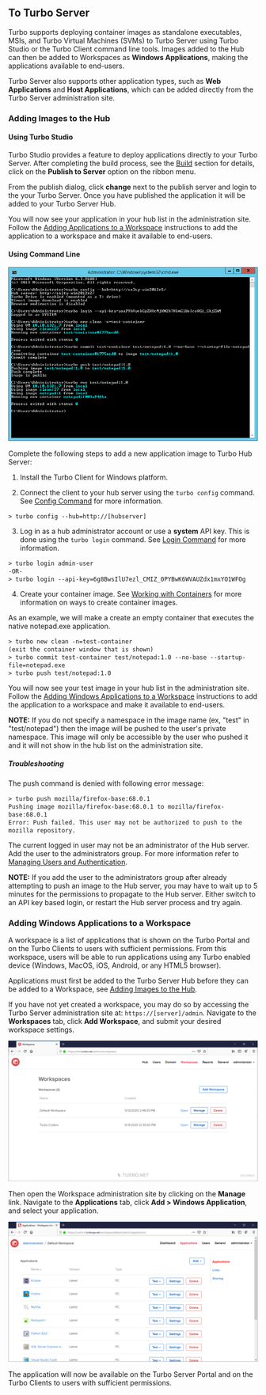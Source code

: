 ## To Turbo Server

Turbo supports deploying container images as standalone executables, MSIs, and Turbo Virtual Machines (SVMs) to Turbo Server using Turbo Studio or the Turbo Client command line tools. Images added to the Hub can then be added to Workspaces as **Windows Applications**, making the applications available to end-users.

Turbo Server also supports other application types, such as **Web Applications** and **Host Applications**, which can be added directly from the Turbo Server administration site.

### Adding Images to the Hub

#### Using Turbo Studio

Turbo Studio provides a feature to deploy applications directly to your Turbo Server. After completing the build process, see the [Build](../../studio/working-with-turbo-studio/getting-started.html) section for details, click on the **Publish to Server** option on the ribbon menu.

From the publish dialog, click **change** next to the publish server and login to the your Turbo Server. Once you have published the application it will be added to your Turbo Server Hub.

You will now see your application in your hub list in the administration site. Follow the [Adding Applications to a Workspace](#adding-applications-to-a-workspace) instructions to add the application to a workspace and make it available to end-users.

#### Using Command Line

![Server admin cli push image](../../images/admin-hub-push-cli.png)

Complete the following steps to add a new application image to Turbo Hub Server:

1. Install the Turbo Client for Windows platform.

2. Connect the client to your hub server using the `turbo config` command. See [Config Command](../../reference/command-line/config.html) for more information.

```
> turbo config --hub=http://[hubserver]
```

3. Log in as a hub administrator account or use a **system** API key. This is done using the `turbo login` command. See [Login Command](../../reference/command-line/login.html) for more information.

```
> turbo login admin-user
-OR-
> turbo login --api-key=6g8BwsIlU7ezl_CMIZ_0PYBwK6WVAUZdx1mxYO1WFOg
```

4. Create your container image. See [Working with Containers](../../studio/working-with-containers/containers.html) for more information on ways to create container images.

As an example, we will make a create an empty container that executes the native notepad.exe application.

```
> turbo new clean -n=test-container
(exit the container window that is shown)
> turbo commit test-container test/notepad:1.0 --no-base --startup-file=notepad.exe
> turbo push test/notepad:1.0
```

You will now see your test image in your hub list in the administration site.
Follow the [Adding Windows Applications to a Workspace](#adding-windows-applications-to-a-workspace) instructions to add the application to a workspace and make it available to end-users.

**NOTE:** If you do not specify a namespace in the image name (ex, "test" in "test/notepad") then the image will be pushed to the user's private namespace. This image will only be accessible by the user who pushed it and it will not show in the hub list on the administration site.

##### Troubleshooting

The push command is denied with following error message:

```
> turbo push mozilla/firefox-base:68.0.1
Pushing image mozilla/firefox-base:68.0.1 to mozilla/firefox-base:68.0.1
Error: Push failed. This user may not be authorized to push to the mozilla repository.
```

The current logged in user may not be an administrator of the Hub server. Add the user to the administrators group. For more information refer to [Managing Users and Authentication](../../server/administration/users.html).

**NOTE:** If you add the user to the administrators group after already attempting to push an image to the Hub server, you may have to wait up to 5 minutes for the permissions to propagate to the Hub server. Either switch to an API key based login, or restart the Hub server process and try again.

### Adding Windows Applications to a Workspace

A workspace is a list of applications that is shown on the Turbo Portal and on the Turbo Clients to users with sufficient permissions. From this workspace, users will be able to run applications using any Turbo enabled device (Windows, MacOS, iOS, Android, or any HTML5 browser).

Applications must first be added to the Turbo Server Hub before they can be added to a Workspace, see [Adding Images to the Hub](#adding-images-to-the-hub).

If you have not yet created a workspace, you may do so by accessing the Turbo Server administration site at: `https://[server]/admin`. Navigate to the **Workspaces** tab, click **Add Workspace**, and submit your desired workspace settings.

![Server admin workspaces](../../images/admin-workspaces.png)

Then open the Workspace administration site by clicking on the **Manage** link. Navigate to the **Applications** tab, click **Add > Windows Application**, and select your application.

![Workspace Admin Applications](../../images/admin-applications.png)

The application will now be available on the Turbo Server Portal and on the Turbo Clients to users with sufficient permissions.
